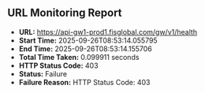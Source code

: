 ## URL Monitoring Report

- **URL:** https://api-gw1-prod1.fisglobal.com/gw/v1/health
- **Start Time:** 2025-09-26T08:53:14.055795
- **End Time:** 2025-09-26T08:53:14.155706
- **Total Time Taken:** 0.099911 seconds
- **HTTP Status Code:** 403
- **Status:** Failure
- **Failure Reason:** HTTP Status Code: 403

